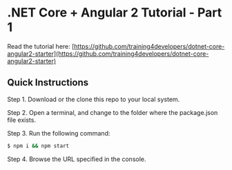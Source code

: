 # .NET Core + Angular 2 Tutorial - Part 1

Read the tutorial here: [https://github.com/training4developers/dotnet-core-angular2-starter](https://github.com/training4developers/dotnet-core-angular2-starter)

## Quick Instructions

Step 1. Download or the clone this repo to your local system.

Step 2. Open a terminal, and change to the folder where the package.json file exists.

Step 3. Run the following command:

```bash
$ npm i && npm start
```

Step 4. Browse the URL specified in the console.

